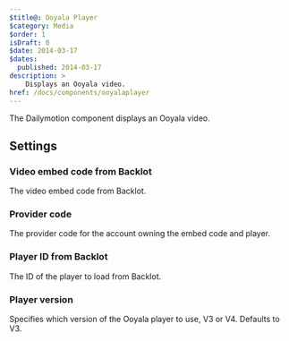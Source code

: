 ```yaml
---
$title@: Ooyala Player
$category: Media
$order: 1
isDraft: 0
$date: 2014-03-17
$dates:
  published: 2014-03-17
description: >
    Displays an Ooyala video.
href: /docs/components/ooyalaplayer
---
```

<p>The Dailymotion component displays an Ooyala video.</p>
<amp-ooyala-player
    data-embedcode="Vxc2k0MDE6Y_C7J5podo3UDxlFxGaZrQ"
    data-pcode="5zb2wxOlZcNCe_HVT3a6cawW298X"
    data-playerid="6440813504804d76ba35c8c787a4b33c"
    width="640" height="360"></amp-ooyala-player>
<h2 class="mt4 mb4">Settings</h2>
<h3 class="mb3 mt3">Video embed code from Backlot</h3>
The video embed code from Backlot.
<h3 class="mb3 mt3">Provider code</h3>
The provider code for the account owning the embed code and player.
<h3 class="mb3 mt3">Player ID from Backlot</h3>
The ID of the player to load from Backlot.
<h3 class="mb3 mt3">Player version</h3>
Specifies which version of the Ooyala player to use, V3 or V4. Defaults to V3.

